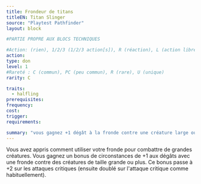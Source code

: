 ```yaml
---
title: Frondeur de titans
titleEN: Titan Slinger
source: "Playtest Pathfinder"
layout: block

#PARTIE PROPRE AUX BLOCS TECHNIQUES

#Action: (rien), 1/2/3 (1/2/3 action[s]), R (réaction), L (action libre)
action: 
type: don
level: 1
#Rareté : C (commun), PC (peu commun), R (rare), U (unique)
rarity: C

traits:
  - halfling
prerequisites: 
frequency: 
cost:
trigger: 
requirements:

summary: "vous gagnez +1 dégât à la fronde contre une créature large ou plus (+2 si critique)"
---
```


Vous avez appris comment utiliser votre fronde pour combattre de grandes créatures. Vous gagnez un bonus de circonstances de +1 aux dégâts avec une fronde contre des créatures de taille grande ou plus. Ce bonus passe à +2 sur les attaques critiques (ensuite doublé sur l'attaque critique comme habituellement).
